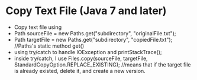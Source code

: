 # Copy Text File (Java 7 and later)

- Copy text file using 
- Path sourceFile = new Paths.get("subdirectory", "originalFile.txt");
- Path targetFile = new Paths.get("subdirectory", "copiedFile.txt"); //Paths's static method get()
- using try/catch to handle IOException and printStackTrace();
- inside try/catch, I use Files.copy(sourceFile, targetFile, StandardCopyOption.REPLACE_EXISTING); //means that if the target file is already existed, delete it, and create a new version.
